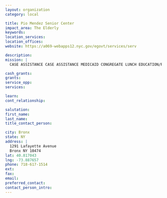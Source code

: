 ```yaml
---
layout: organization
category: local

title: Pio Mendez Senior Center
impact_area: The Elderly
keywords: 
location_services: 
location_offices: 
website: https://a069-webapps12.nyc.gov/egovt/services/serv

description: 
mission: |
  CASE ASSISTANCE CASE ASSISTANCE MEDICAID CONGREGATE LUNCH EDUCATION/RECREATION HEALTH PROMOTION 

cash_grants: 
grants: 
service_opp: 
services: 

learn: 
cont_relationship: 

salutation: 
first_name: 
last_name: 
title_contact_person: 

city: Bronx
state: NY
address: |
  1291 Lafayette Avenue    
  Bronx NY 10474
lat: 40.817043
lng: -73.887657
phone: 718-617-1514
ext: 
fax: 
email: 
preferred_contact: 
contact_person_intro: 
---
```

